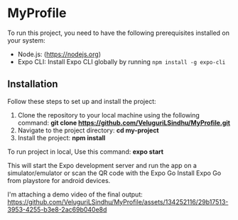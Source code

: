 # MyProfile

To run this project, you need to have the following prerequisites installed on your system:

- Node.js: (https://nodejs.org)
- Expo CLI: Install Expo CLI globally by running `npm install -g expo-cli`

## Installation

Follow these steps to set up and install the project:
1. Clone the repository to your local machine using the following command:
   **git clone https://github.com/VeluguriLSindhu/MyProfile.git**
2. Navigate to the project directory:
   **cd my-project**
3. Install the project: 
   **npm install**

To run project in local, Use this command: 
   **expo start**
   

This will start the Expo development server and run the app on a simulator/emulator or scan the QR code with the Expo Go 
  Install Expo Go from playstore for android devices. 
  

I'm attaching a demo video of the final output: 
https://github.com/VeluguriLSindhu/MyProfile/assets/134252116/29b17513-3953-4255-b3e8-2ac69b040e8d
